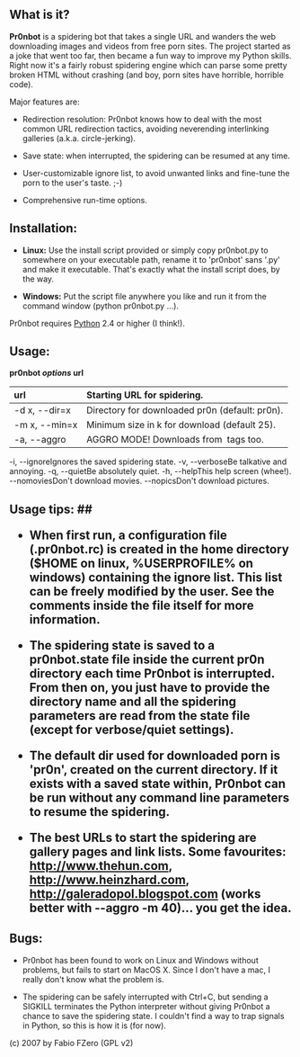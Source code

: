 ## What is it? ##

**Pr0nbot** is a spidering bot that takes a single URL and wanders the web downloading images and videos from free porn sites. The project started as a joke that went too far, then became a fun way to improve my Python skills. Right now it's a fairly robust spidering engine which can parse some pretty broken HTML without crashing (and boy, porn sites have horrible, horrible code).

Major features are:

  * Redirection resolution: Pr0nbot knows how to deal with the most common URL redirection tactics, avoiding neverending interlinking galleries (a.k.a. circle-jerking).

  * Save state: when interrupted, the spidering can be resumed at any time.

  * User-customizable ignore list, to avoid unwanted links and fine-tune the porn to the user's taste. ;-)

  * Comprehensive run-time options.


## Installation: ##

  * **Linux:** Use the install script provided or simply copy pr0nbot.py to somewhere on your executable path, rename it to 'pr0nbot' sans '.py' and make it executable. That's exactly what the install script does, by the way.

  * **Windows:** Put the script file anywhere you like and run it from the command window (python pr0nbot.py ...).

Pr0nbot requires [Python](http://www.python.org) 2.4 or higher (I think!).


## Usage: ##

**pr0nbot _options_ url**

|url|Starting URL for spidering.|
|:--|:--------------------------|
|-d x, --dir=x|Directory for downloaded pr0n (default: pr0n).|
|-m x, --min=x|Minimum size in k for download (default 25).|
|-a, --aggro|AGGRO MODE! Downloads from <img> tags too.<br>
<tr><td>-i, --ignore</td><td>Ignores the saved spidering state.</td></tr>
<tr><td>-v, --verbose</td><td>Be talkative and annoying. </td></tr>
<tr><td>-q, --quiet</td><td>Be absolutely quiet.       </td></tr>
<tr><td>-h, --help</td><td>This help screen (whee!).  </td></tr>
<tr><td>--nomovies</td><td>Don't download movies.     </td></tr>
<tr><td>--nopics</td><td>Don't download pictures.   </td></tr></tbody></table>


<h2>Usage tips: ##

  * When first run, a configuration file (.pr0nbot.rc) is created in the home directory ($HOME on linux, %USERPROFILE% on windows) containing the ignore list. This list can be freely modified by the user. See the comments inside the file itself for more information.

  * The spidering state is saved to a pr0nbot.state file inside the current pr0n directory each time Pr0nbot is interrupted. From then on, you just have to provide the directory name and all the spidering parameters are read from the state file (except for verbose/quiet settings).

  * The default dir used for downloaded porn is 'pr0n', created on the current directory. If it exists with a saved state within, Pr0nbot can be run without any command line parameters to resume the spidering.

  * The best URLs to start the spidering are gallery pages and link lists. Some favourites: http://www.thehun.com, http://www.heinzhard.com, http://galeradopol.blogspot.com (works better with --aggro -m 40)... you get the idea.


## Bugs: ##

  * Pr0nbot has been found to work on Linux and Windows without problems, but fails to start on MacOS X. Since I don't have a mac, I really don't know what the problem is.

  * The spidering can be safely interrupted with Ctrl+C, but sending a SIGKILL terminates the Python interpreter without giving Pr0nbot a chance to save the spidering state. I couldn't find a way to trap signals in Python, so this is how it is (for now).


(c) 2007 by Fabio FZero (GPL v2)